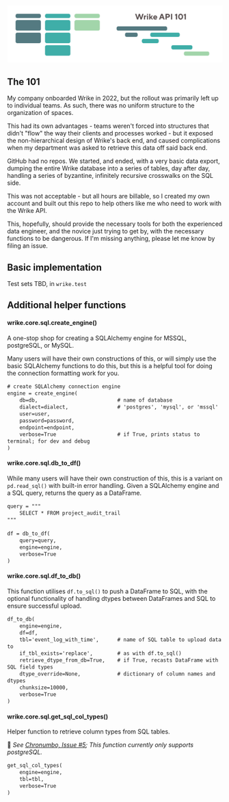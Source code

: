 ![wrike-api-101](https://github.com/heynicejacket/wrike-api-101/blob/master/wrike-api-101-banner-transparent.png)

## The 101

My company onboarded Wrike in 2022, but the rollout was primarily left up to individual teams. As such, there was no uniform structure to the organization of spaces.

This had its own advantages - teams weren't forced into structures that didn't "flow" the way their clients and processes worked - but it exposed the non-hierarchical design of Wrike's back end, and caused complications when my department was asked to retrieve this data off said back end.

GitHub had no repos. We started, and ended, with a very basic data export, dumping the entire Wrike database into a series of tables, day after day, handling a series of byzantine, infinitely recursive crosswalks on the SQL side.

This was not acceptable - but all hours are billable, so I created my own account and built out this repo to help others like me who need to work with the Wrike API.

This, hopefully, should provide the necessary tools for both the experienced data engineer, and the novice just trying to get by, with the necessary functions to be dangerous. If I'm missing anything, please let me know by filing an issue.

## Basic implementation

Test sets TBD, in `wrike.test`

## Additional helper functions

#### wrike.core.sql.create_engine()

A one-stop shop for creating a SQLAlchemy engine for MSSQL, postgreSQL, or MySQL.

Many users will have their own constructions of this, or will simply use the basic SQLAlchemy functions to do this, but this is a helpful tool for doing the connection formatting work for you.

```
# create SQLAlchemy connection engine
engine = create_engine(
    db=db,                          # name of database
    dialect=dialect,                # 'postgres', 'mysql', or 'mssql'
    user=user,
    password=password,
    endpoint=endpoint,
    verbose=True                    # if True, prints status to terminal; for dev and debug
)
```

#### wrike.core.sql.db_to_df()

While many users will have their own construction of this, this is a variant on `pd.read_sql()` with built-in error handling. Given a SQLAlchemy engine and a SQL query, returns the query as a DataFrame.

```
query = """
    SELECT * FROM project_audit_trail
"""

df = db_to_df(
    query=query,
    engine=engine,
    verbose=True
)
```

#### wrike.core.sql.df_to_db()

This function utilises `df.to_sql()` to push a DataFrame to SQL, with the optional functionality of handling dtypes between DataFrames and SQL to ensure successful upload.

```
df_to_db(
    engine=engine,
    df=df,
    tbl='event_log_with_time',      # name of SQL table to upload data to
    if_tbl_exists='replace',        # as with df.to_sql()
    retrieve_dtype_from_db=True,    # if True, recasts DataFrame with SQL field types
    dtype_override=None,            # dictionary of column names and dtypes
    chunksize=10000,
    verbose=True
)
```

#### wrike.core.sql.get_sql_col_types()

Helper function to retrieve column types from SQL tables.

🚨 _See [Chronumbo, Issue #5](https://github.com/heynicejacket/chronumbo/issues/5); This function currently only supports postgreSQL._

```
get_sql_col_types(
    engine=engine,
    tbl=tbl,
    verbose=True
)
```
